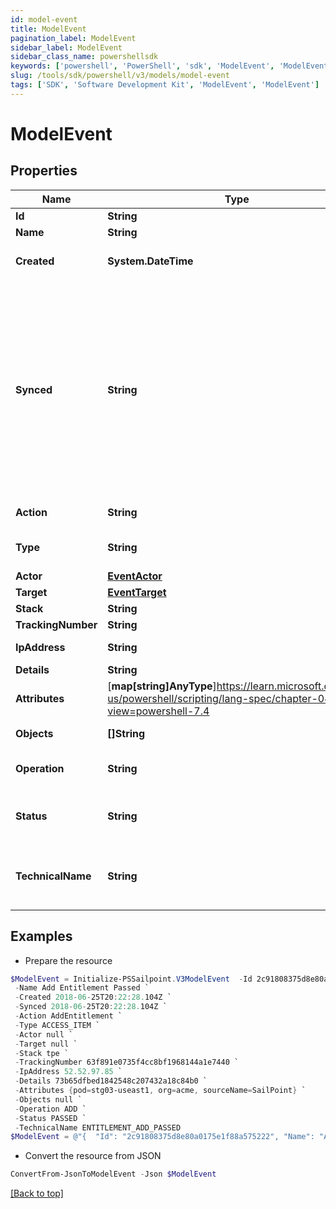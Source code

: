 ```yaml
---
id: model-event
title: ModelEvent
pagination_label: ModelEvent
sidebar_label: ModelEvent
sidebar_class_name: powershellsdk
keywords: ['powershell', 'PowerShell', 'sdk', 'ModelEvent', 'ModelEvent'] 
slug: /tools/sdk/powershell/v3/models/model-event
tags: ['SDK', 'Software Development Kit', 'ModelEvent', 'ModelEvent']
---
```



# ModelEvent

## Properties

Name | Type | Description | Notes
------------ | ------------- | ------------- | -------------
**Id** | **String** | ID of the entitlement. | [optional] 
**Name** | **String** | Name of the entitlement. | [optional] 
**Created** | **System.DateTime** | ISO-8601 date-time referring to the time when the object was created. | [optional] 
**Synced** | **String** | ISO-8601 date-time referring to the date-time when object was queued to be synced into search database for use in the search API.   This date-time changes anytime there is an update to the object, which triggers a synchronization event being sent to the search database.  There may be some delay between the `synced` time and the time when the updated data is actually available in the search API.  | [optional] 
**Action** | **String** | Name of the event as it's displayed in audit reports. | [optional] 
**Type** | **String** | Event type. Refer to [Event Types](https://documentation.sailpoint.com/saas/help/search/index.html#event-types) for a list of event types and their meanings. | [optional] 
**Actor** | [**EventActor**](event-actor) |  | [optional] 
**Target** | [**EventTarget**](event-target) |  | [optional] 
**Stack** | **String** | The event's stack. | [optional] 
**TrackingNumber** | **String** | ID of the group of events. | [optional] 
**IpAddress** | **String** | Target system's IP address. | [optional] 
**Details** | **String** | ID of event's details. | [optional] 
**Attributes** | [**map[string]AnyType**]https://learn.microsoft.com/en-us/powershell/scripting/lang-spec/chapter-04?view=powershell-7.4 | Attributes involved in the event. | [optional] 
**Objects** | **[]String** | Objects the event is happening to. | [optional] 
**Operation** | **String** | Operation, or action, performed during the event. | [optional] 
**Status** | **String** | Event status. Refer to [Event Statuses](https://documentation.sailpoint.com/saas/help/search/index.html#event-statuses) for a list of event statuses and their meanings. | [optional] 
**TechnicalName** | **String** | Event's normalized name. This normalized name always follows the pattern of 'objects_operation_status'. | [optional] 

## Examples

- Prepare the resource
```powershell
$ModelEvent = Initialize-PSSailpoint.V3ModelEvent  -Id 2c91808375d8e80a0175e1f88a575222 `
 -Name Add Entitlement Passed `
 -Created 2018-06-25T20:22:28.104Z `
 -Synced 2018-06-25T20:22:28.104Z `
 -Action AddEntitlement `
 -Type ACCESS_ITEM `
 -Actor null `
 -Target null `
 -Stack tpe `
 -TrackingNumber 63f891e0735f4cc8bf1968144a1e7440 `
 -IpAddress 52.52.97.85 `
 -Details 73b65dfbed1842548c207432a18c84b0 `
 -Attributes {pod=stg03-useast1, org=acme, sourceName=SailPoint} `
 -Objects null `
 -Operation ADD `
 -Status PASSED `
 -TechnicalName ENTITLEMENT_ADD_PASSED
$ModelEvent = @"{  "Id": "2c91808375d8e80a0175e1f88a575222", "Name": "Add Entitlement Passed", "Created": "2018-06-25T20:22:28.104Z", "Synced": "2018-06-25T20:22:28.104Z", "Action": "AddEntitlement", "Type": "ACCESS_ITEM", "Actor": null, "Target": null, "Stack": "tpe", "TrackingNumber": "63f891e0735f4cc8bf1968144a1e7440", "IpAddress": "52.52.97.85", "Details": "73b65dfbed1842548c207432a18c84b0", "Attributes": {"pod": "stg03-useast1", "org": "acme", "sourceName": "SailPoint}", "Objects": null, "Operation": "ADD", "Status": "PASSED", "TechnicalName": "ENTITLEMENT_ADD_PASSED" }}"@
```

- Convert the resource from JSON
```powershell
ConvertFrom-JsonToModelEvent -Json $ModelEvent
```


[[Back to top]](#) 


